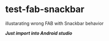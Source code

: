 # test-fab-snackbar
illustarating wrong FAB with Snackbar behavior

***Just import into Android studio***
